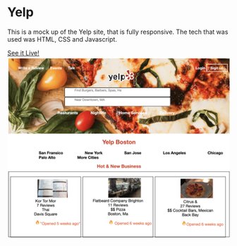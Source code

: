 # Yelp
 This is a mock up of the Yelp site, that is fully responsive. The tech that was used was HTML, CSS and Javascript.
 
 [See it Live!](https://jolly-joliot-c0787c.netlify.app)
![alt text](yelp.jpg.png)
